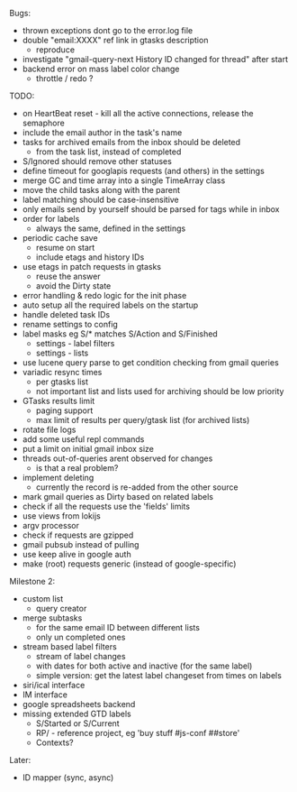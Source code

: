 Bugs:

* thrown exceptions dont go to the error.log file
* double "email:XXXX" ref link in gtasks description
  * reproduce
* investigate "gmail-query-next History ID changed for thread" after start
* backend error on mass label color change
  * throttle / redo ?

TODO:

* on HeartBeat reset - kill all the active connections, release the semaphore
* include the email author in the task's name
* tasks for archived emails from the inbox should be deleted
  * from the task list, instead of completed
* S/Ignored should remove other statuses
* define timeout for googlapis requests (and others) in the settings
* merge GC and time array into a single TimeArray class
* move the child tasks along with the parent
* label matching should be case-insensitive
* only emails send by yourself should be parsed for tags while in inbox
* order for labels
  * always the same, defined in the settings
* periodic cache save
  * resume on start
  * include etags and history IDs
* use etags in patch requests in gtasks
  * reuse the answer
  * avoid the Dirty state
* error handling & redo logic for the init phase
* auto setup all the required labels on the startup
* handle deleted task IDs
* rename settings to config
* label masks eg S/\* matches S/Action and S/Finished
  * settings - label filters
  * settings - lists
* use lucene query parse to get condition checking from gmail queries
* variadic resync times
  * per gtasks list
  * not important list and lists used for archiving should be low priority
* GTasks results limit
  * paging support
  * max limit of results per query/gtask list (for archived lists)
* rotate file logs
* add some useful repl commands
* put a limit on initial gmail inbox size
* threads out-of-queries arent observed for changes
  * is that a real problem?
* implement deleting
  * currently the record is re-added from the other source
* mark gmail queries as Dirty based on related labels
* check if all the requests use the 'fields' limits
* use views from lokijs
* argv processor
* check if requests are gzipped
* gmail pubsub instead of pulling
* use keep alive in google auth
* make (root) requests generic (instead of google-specific)

Milestone 2:

* custom list
  * query creator
* merge subtasks
  * for the same email ID between different lists
  * only un completed ones
* stream based label filters
  * stream of label changes
  * with dates for both active and inactive (for the same label)
  * simple version: get the latest label changeset from times on labels
* siri/ical interface
* IM interface
* google spreadsheets backend
* missing extended GTD labels
  * S/Started or S/Current
  * RP/ - reference project, eg 'buy stuff #js-conf ##store'
  * Contexts?

Later:

* ID mapper (sync, async)
